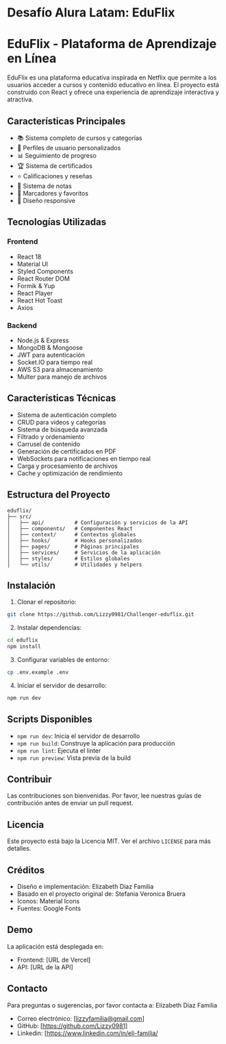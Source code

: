 # Desafío Alura Latam: EduFlix

# EduFlix - Plataforma de Aprendizaje en Línea

EduFlix es una plataforma educativa inspirada en Netflix que permite a los usuarios acceder a cursos y contenido educativo en línea. El proyecto está construido con React y ofrece una experiencia de aprendizaje interactiva y atractiva.

## Características Principales

- 📚 Sistema completo de cursos y categorías
- 👤 Perfiles de usuario personalizados
- 📊 Seguimiento de progreso
- 🏆 Sistema de certificados
- ⭐ Calificaciones y reseñas
- 📝 Sistema de notas
- 🔖 Marcadores y favoritos
- 📱 Diseño responsive

## Tecnologías Utilizadas

### Frontend
- React 18
- Material UI
- Styled Components
- React Router DOM
- Formik & Yup
- React Player
- React Hot Toast
- Axios

### Backend
- Node.js & Express
- MongoDB & Mongoose
- JWT para autenticación
- Socket.IO para tiempo real
- AWS S3 para almacenamiento
- Multer para manejo de archivos

## Características Técnicas

- Sistema de autenticación completo
- CRUD para videos y categorías
- Sistema de búsqueda avanzada
- Filtrado y ordenamiento
- Carrusel de contenido
- Generación de certificados en PDF
- WebSockets para notificaciones en tiempo real
- Carga y procesamiento de archivos
- Cache y optimización de rendimiento

## Estructura del Proyecto

```
eduflix/
├── src/
│   ├── api/          # Configuración y servicios de la API
│   ├── components/   # Componentes React
│   ├── context/      # Contextos globales
│   ├── hooks/        # Hooks personalizados
│   ├── pages/        # Páginas principales
│   ├── services/     # Servicios de la aplicación
│   ├── styles/       # Estilos globales
│   └── utils/        # Utilidades y helpers
```

## Instalación

1. Clonar el repositorio:
```bash
git clone https://github.com/Lizzy0981/Challenger-eduflix.git
```

2. Instalar dependencias:
```bash
cd eduflix
npm install
```

3. Configurar variables de entorno:
```bash
cp .env.example .env
```

4. Iniciar el servidor de desarrollo:
```bash
npm run dev
```

## Scripts Disponibles

- `npm run dev`: Inicia el servidor de desarrollo
- `npm run build`: Construye la aplicación para producción
- `npm run lint`: Ejecuta el linter
- `npm run preview`: Vista previa de la build

## Contribuir

Las contribuciones son bienvenidas. Por favor, lee nuestras guías de contribución antes de enviar un pull request.

## Licencia

Este proyecto está bajo la Licencia MIT. Ver el archivo `LICENSE` para más detalles.

## Créditos

- Diseño e implementación: Elizabeth Diaz Familia
- Basado en el proyecto original de: Stefania Veronica Bruera
- Iconos: Material Icons
- Fuentes: Google Fonts

## Demo

La aplicación está desplegada en:
- Frontend: [URL de Vercel]
- API: [URL de la API]

## Contacto

Para preguntas o sugerencias, por favor contacta a:
Elizabeth Diaz Familia
- Correo electrónico: [lizzyfamilia@gmail.com]
- GitHub: [https://github.com/Lizzy0981]
- Linkedin: [https://www.linkedin.com/in/eli-familia/